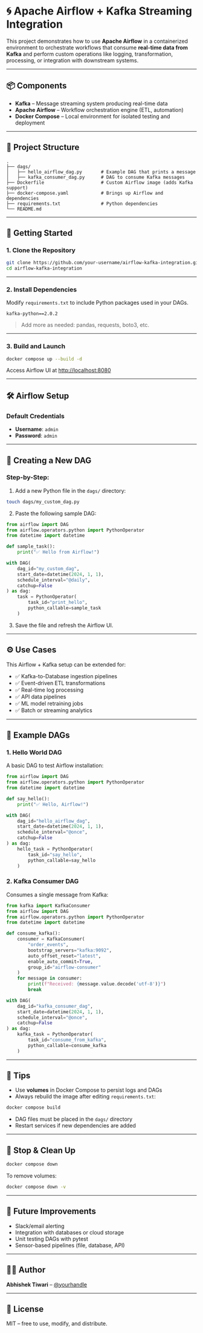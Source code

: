 # 🌀 Apache Airflow + Kafka Streaming Integration

This project demonstrates how to use **Apache Airflow** in a containerized environment to orchestrate workflows that consume **real-time data from Kafka** and perform custom operations like logging, transformation, processing, or integration with downstream systems.

---

## 📦 Components

- **Kafka** – Message streaming system producing real-time data  
- **Apache Airflow** – Workflow orchestration engine (ETL, automation)  
- **Docker Compose** – Local environment for isolated testing and deployment  

---

## 🧱 Project Structure

```
.
├── dags/
│   ├── hello_airflow_dag.py       # Example DAG that prints a message
│   ├── kafka_consumer_dag.py      # DAG to consume Kafka messages
├── Dockerfile                     # Custom Airflow image (adds Kafka support)
├── docker-compose.yaml            # Brings up Airflow and dependencies
├── requirements.txt               # Python dependencies
└── README.md
```

---

## 🚀 Getting Started

### 1. Clone the Repository

```bash
git clone https://github.com/your-username/airflow-kafka-integration.git
cd airflow-kafka-integration
```

---

### 2. Install Dependencies

Modify `requirements.txt` to include Python packages used in your DAGs.

```
kafka-python==2.0.2
```

> Add more as needed: pandas, requests, boto3, etc.

---

### 3. Build and Launch

```bash
docker compose up --build -d
```

Access Airflow UI at [http://localhost:8080](http://localhost:8080)

---

## 🛠️ Airflow Setup

### Default Credentials

- **Username**: `admin`  
- **Password**: `admin`

---

## 📂 Creating a New DAG

### Step-by-Step:

1. Add a new Python file in the `dags/` directory:

```bash
touch dags/my_custom_dag.py
```

2. Paste the following sample DAG:

```python
from airflow import DAG
from airflow.operators.python import PythonOperator
from datetime import datetime

def sample_task():
    print("✅ Hello from Airflow!")

with DAG(
    dag_id="my_custom_dag",
    start_date=datetime(2024, 1, 1),
    schedule_interval="@daily",
    catchup=False
) as dag:
    task = PythonOperator(
        task_id="print_hello",
        python_callable=sample_task
    )
```

3. Save the file and refresh the Airflow UI.

---

## ⚙️ Use Cases

This Airflow + Kafka setup can be extended for:

- ✅ Kafka-to-Database ingestion pipelines  
- ✅ Event-driven ETL transformations  
- ✅ Real-time log processing  
- ✅ API data pipelines  
- ✅ ML model retraining jobs  
- ✅ Batch or streaming analytics  

---

## 🧪 Example DAGs

### 1. Hello World DAG

A basic DAG to test Airflow installation:

```python
from airflow import DAG
from airflow.operators.python import PythonOperator
from datetime import datetime

def say_hello():
    print("✅ Hello, Airflow!")

with DAG(
    dag_id="hello_airflow_dag",
    start_date=datetime(2024, 1, 1),
    schedule_interval="@once",
    catchup=False
) as dag:
    hello_task = PythonOperator(
        task_id="say_hello",
        python_callable=say_hello
    )
```

### 2. Kafka Consumer DAG

Consumes a single message from Kafka:

```python
from kafka import KafkaConsumer
from airflow import DAG
from airflow.operators.python import PythonOperator
from datetime import datetime

def consume_kafka():
    consumer = KafkaConsumer(
        "order_events",
        bootstrap_servers="kafka:9092",
        auto_offset_reset="latest",
        enable_auto_commit=True,
        group_id="airflow-consumer"
    )
    for message in consumer:
        print(f"Received: {message.value.decode('utf-8')}")
        break

with DAG(
    dag_id="kafka_consumer_dag",
    start_date=datetime(2024, 1, 1),
    schedule_interval="@once",
    catchup=False
) as dag:
    kafka_task = PythonOperator(
        task_id="consume_from_kafka",
        python_callable=consume_kafka
    )
```

---

## 📌 Tips

- Use **volumes** in Docker Compose to persist logs and DAGs  
- Always rebuild the image after editing `requirements.txt`:

```bash
docker compose build
```

- DAG files must be placed in the `dags/` directory  
- Restart services if new dependencies are added  

---

## 🧹 Stop & Clean Up

```bash
docker compose down
```

To remove volumes:

```bash
docker compose down -v
```

---

## 🧰 Future Improvements

- Slack/email alerting  
- Integration with databases or cloud storage  
- Unit testing DAGs with pytest  
- Sensor-based pipelines (file, database, API)

---

## 👨‍💻 Author

**Abhishek Tiwari** – [@yourhandle](https://github.com/yourhandle)

---

## 📄 License

MIT – free to use, modify, and distribute.
